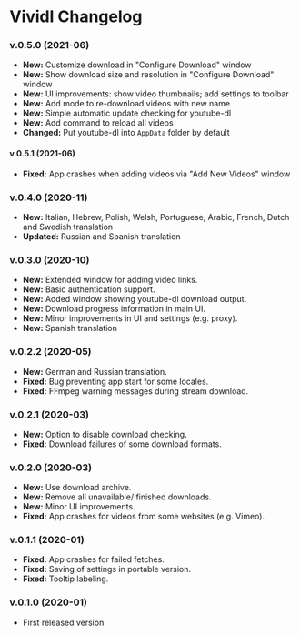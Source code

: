 # Vividl Changelog

### v.0.5.0 (2021-06)
- **New:** Customize download in "Configure Download" window
- **New:** Show download size and resolution in "Configure Download" window
- **New:** UI improvements: show video thumbnails; add settings to toolbar
- **New:** Add mode to re-download videos with new name
- **New:** Simple automatic update checking for youtube-dl
- **New:** Add command to reload all videos
- **Changed:** Put youtube-dl into `AppData` folder by default

#### v.0.5.1 (2021-06)
- **Fixed:** App crashes when adding videos via "Add New Videos" window

### v.0.4.0 (2020-11)
- **New:** Italian, Hebrew, Polish, Welsh, Portuguese, Arabic, French, Dutch and Swedish translation
- **Updated:** Russian and Spanish translation

### v.0.3.0 (2020-10)
- **New:** Extended window for adding video links.
- **New:** Basic authentication support.
- **New:** Added window showing youtube-dl download output.
- **New:** Download progress information in main UI.
- **New:** Minor improvements in UI and settings (e.g. proxy).
- **New:** Spanish translation

### v.0.2.2 (2020-05)
- **New:** German and Russian translation.
- **Fixed:** Bug preventing app start for some locales.
- **Fixed:** FFmpeg warning messages during stream download.

### v.0.2.1 (2020-03)
- **New:** Option to disable download checking.
- **Fixed:** Download failures of some download formats.

### v.0.2.0 (2020-03)
- **New:** Use download archive.
- **New:** Remove all unavailable/ finished downloads.
- **New:** Minor UI improvements.
- **Fixed:** App crashes for videos from some websites (e.g. Vimeo).

### v.0.1.1 (2020-01)
- **Fixed:** App crashes for failed fetches.
- **Fixed:** Saving of settings in portable version.
- **Fixed:** Tooltip labeling.

### v.0.1.0 (2020-01)
- First released version
